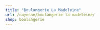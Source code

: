 ```yaml
---
title: "Boulangerie La Madeleine"
url: /cayenne/boulangerie-la-madeleine/
shop: boulangerie
---
```

